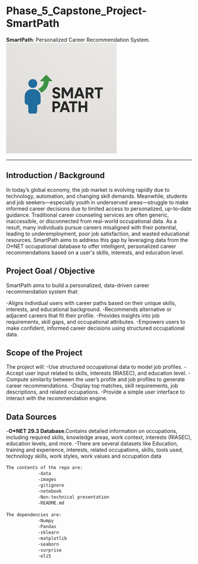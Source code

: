 # Phase_5_Capstone_Project-SmartPath

**SmartPath**: Personalized Career Recommendation System.
<img src = images\smart_path.png alt = 'Smart Path' width= 300>
*****

## Introduction / Background

In today’s global economy, the job market is evolving rapidly due to technology, automation, and changing skill demands. Meanwhile, students and job seekers—especially youth in underserved areas—struggle to make informed career decisions due to limited access to personalized, up-to-date guidance.
Traditional career counseling services are often generic, inaccessible, or disconnected from real-world occupational data. As a result, many individuals pursue careers misaligned with their potential, leading to underemployment, poor job satisfaction, and wasted educational resources.
SmartPath aims to address this gap by leveraging data from the O*NET occupational database to offer intelligent, personalized career recommendations based on a user's skills, interests, and education level.

## Project Goal / Objective

SmartPath aims to build a personalized, data-driven career recommendation system that:

-Aligns individual users with career paths based on their unique skills, interests, and educational background.
-Recommends alternative or adjacent careers that fit their profile.
-Provides insights into job requirements, skill gaps, and occupational attributes.
-Empowers users to make confident, informed career decisions using structured occupational data.

## Scope of the Project

The project will:
-Use structured occupational data to model job profiles.
-Accept user input related to skills, interests (RIASEC), and education level.
-Compute similarity between the user’s profile and job profiles to generate career recommendations.
-Display top matches, skill requirements, job descriptions, and related occupations.
-Provide a simple user interface to interact with the recommendation engine.

## Data Sources

-**O*NET 29.3 Database**.Contains detailed information on occupations, including required skills, knowledge areas, work context, interests (RIASEC), education levels, and more.
-There are several datasets like Education, training and experience, interests, related occupations, skills, tools used, technology skills, work styles, work values and occupation data

```
The contents of the repo are:
            -data
            -images
            -gitignore
            -notebook
            -Non-technical presentation
            -README.md

The dependencies are:
            -Numpy
            -Pandas
            -sklearn
            -matplotlib
            -seaborn
            -surprise
            -eli5
```

